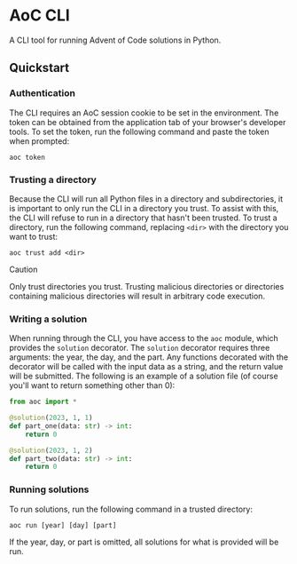 # AoC CLI
A CLI tool for running Advent of Code solutions in Python.


## Quickstart
### Authentication
The CLI requires an AoC session cookie to be set in the environment.
The token can be obtained from the application tab of your browser's developer tools.
To set the token, run the following command and paste the token when prompted:
```shell
aoc token
````

### Trusting a directory
Because the CLI will run all Python files in a directory and subdirectories,
it is important to only run the CLI in a directory you trust.
To assist with this, the CLI will refuse to run in a directory that hasn't
been trusted.
To trust a directory, run the following command,
replacing `<dir>` with the directory you want to trust:
```shell
aoc trust add <dir>
```
> [!CAUTION]
> Only trust directories you trust.
> Trusting malicious directories or directories containing malicious directories
> will result in arbitrary code execution.

### Writing a solution
When running through the CLI, you have access to the `aoc` module,
which provides the `solution` decorator.
The `solution` decorator requires three arguments:
the year, the day, and the part.
Any functions decorated with the decorator will be called with the input data
as a string, and the return value will be submitted.
The following is an example of a solution file
(of course you'll want to return something other than 0):
```python
from aoc import *

@solution(2023, 1, 1)
def part_one(data: str) -> int:
    return 0

@solution(2023, 1, 2)
def part_two(data: str) -> int:
    return 0
```

### Running solutions
To run solutions, run the following command in a trusted directory:
```shell
aoc run [year] [day] [part]
```
If the year, day, or part is omitted, all solutions for what is provided will be run.
